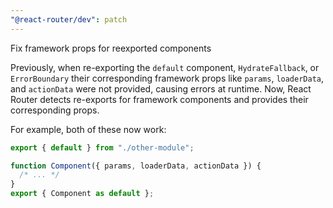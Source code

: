 ```yaml
---
"@react-router/dev": patch
---
```


Fix framework props for reexported components

Previously, when re-exporting the `default` component, `HydrateFallback`, or `ErrorBoundary` their corresponding framework props like `params`, `loaderData`, and `actionData` were not provided, causing errors at runtime.
Now, React Router detects re-exports for framework components and provides their corresponding props.

For example, both of these now work:

```ts
export { default } from "./other-module";
```

```ts
function Component({ params, loaderData, actionData }) {
  /* ... */
}
export { Component as default };
```
